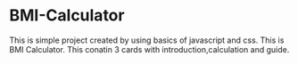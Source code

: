 # BMI-Calculator
This is simple project created by using basics of javascript and css.
This is BMI Calculator.
This conatin 3 cards with introduction,calculation and guide.
